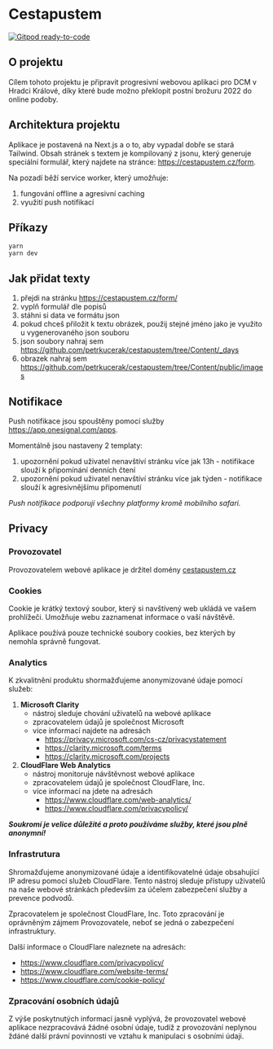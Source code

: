 # Cestapustem

[![Gitpod ready-to-code](https://img.shields.io/badge/Gitpod-ready--to--code-blue?logo=gitpod)](https://gitpod.io/#https://github.com/petrkucerak/cestapustem)

## O projektu

Cílem tohoto projektu je připravit progresivní webovou aplikaci pro DCM v Hradci Králové, díky které bude možno překlopit postní brožuru 2022 do online podoby.

## Architektura projektu

Aplikace je postavená na Next.js a o to, aby vypadal dobře se stará Tailwind. Obsah stránek s textem je kompilovaný z jsonu, který generuje speciální formulář, který najdete na stránce: https://cestapustem.cz/form.

Na pozadí běží service worker, který umožňuje:

1. fungování offline a agresivní caching
2. využití push notifikací

## Příkazy

```
yarn
yarn dev
```

## Jak přidat texty

1. přejdi na stránku https://cestapustem.cz/form/
2. vyplň formulář dle popisů
3. stáhni si data ve formátu json
4. pokud chceš přiložit k textu obrázek, použij stejné jméno jako je využito u vygenerovaného json souboru
5. json soubory nahraj sem https://github.com/petrkucerak/cestapustem/tree/Content/_days
6. obrazek nahraj sem https://github.com/petrkucerak/cestapustem/tree/Content/public/images

## Notifikace

Push notifikace jsou spouštěny pomocí služby https://app.onesignal.com/apps.

Momentálně jsou nastaveny 2 templaty:

1. upozornění pokud uživatel nenavštíví stránku více jak 13h - notifikace slouží k připomínání denních čtení
2. upozornění pokud uživatel nenavštíví stránku více jak týden - notifikace slouží k agresivnějšímu připomenutí

_Push notifikace podporují všechny platformy kromě mobilního safari._

## Privacy

### Provozovatel

Provozovatelem webové aplikace je držitel domény [cestapustem.cz](https://www.nic.cz/whois/domain/cestapustem.cz/)

### Cookies

Cookie je krátký textový soubor, který si navštívený web ukládá ve vašem prohlížeči. Umožňuje webu zaznamenat informace o vaší návštěvě.

Aplikace používá pouze technické soubory cookies, bez kterých by nemohla správně fungovat.

### Analytics

K zkvalitnění produktu shormažďujeme anonymizované údaje pomocí služeb:

1. **Microsoft Clarity**
    - nástroj sleduje chování uživatelů na webové aplikace
    - zpracovatelem údajů je společnost Microsoft
    - více informací najdete na adresách
      - https://privacy.microsoft.com/cs-cz/privacystatement
      - https://clarity.microsoft.com/terms
      - https://clarity.microsoft.com/projects
2. **CloudFlare Web Analytics**
    - nástroj monitoruje návštěvnost webové aplikace
    - zpracovatelem údajů je společnost CloudFlare, Inc.
    - více informací na jdete na adresách
      - https://www.cloudflare.com/web-analytics/
      - https://www.cloudflare.com/privacypolicy/


**_Soukromí je velice důležité a proto používáme služby, které jsou plně anonymní!_**

### Infrastrutura

Shromažďujeme anonymizované údaje a identifikovatelné údaje obsahující IP adresu pomocí služeb CloudFlare. Tento nástroj sleduje přístupy uživatelů na naše webové stránkách především za účelem zabezpečení služby a prevence podvodů.

Zpracovatelem je společnost CloudFlare, Inc. Toto zpracování je oprávněným zájmem Provozovatele, neboť se jedná o zabezpečení infrastruktury.

Další informace o CloudFlare naleznete na adresách:
- https://www.cloudflare.com/privacypolicy/
- https://www.cloudflare.com/website-terms/
- https://www.cloudflare.com/cookie-policy/

### Zpracování osobních údajů

Z výše poskytnutých informací jasně vyplývá, že provozovatel webové aplikace nezpracovává žádné osobní údaje, tudíž z provozování neplynou ždáné další právní povinnosti ve vztahu k manipulaci s osobními údaji.
